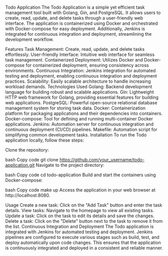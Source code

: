 Todo Application
The Todo Application is a simple yet efficient task management tool built with Golang, Gin, and PostgreSQL. It allows users to create, read, update, and delete tasks through a user-friendly web interface. The application is containerized using Docker and orchestrated with Docker-compose for easy deployment. Additionally, Jenkins is integrated for continuous integration and deployment, streamlining the development workflow.

Features
Task Management: Create, read, update, and delete tasks effortlessly.
User-friendly Interface: Intuitive web interface for seamless task management.
Containerized Deployment: Utilizes Docker and Docker-compose for containerized deployment, ensuring consistency across environments.
Continuous Integration: Jenkins integration for automated testing and deployment, enabling continuous integration and deployment practices.
Scalability: Easily scalable architecture to handle increasing workload demands.
Technologies Used
Golang: Backend development language for building robust and scalable applications.
Gin: Lightweight HTTP web framework for Golang, providing essential features for building web applications.
PostgreSQL: Powerful open-source relational database management system for storing task data.
Docker: Containerization platform for packaging applications and their dependencies into containers.
Docker-compose: Tool for defining and running multi-container Docker applications.
Jenkins: Automation server for continuous integration and continuous deployment (CI/CD) pipelines.
Makefile: Automation script for simplifying common development tasks.
Installation
To run the Todo application locally, follow these steps:

Clone the repository:

bash
Copy code
git clone https://github.com/your_username/todo-application.git
Navigate to the project directory:

bash
Copy code
cd todo-application
Build and start the containers using Docker-compose:

bash
Copy code
make up
Access the application in your web browser at http://localhost:8080.

Usage
Create a new task: Click on the "Add Task" button and enter the task details.
View tasks: Navigate to the homepage to view all existing tasks.
Update a task: Click on the task to edit its details and save the changes.
Delete a task: Click on the "Delete" button next to the task to remove it from the list.
Continuous Integration and Deployment
The Todo application is integrated with Jenkins for automated testing and deployment. Jenkins pipelines are configured to execute various stages such as build, test, and deploy automatically upon code changes. This ensures that the application is continuously integrated and deployed in a consistent and reliable manner.